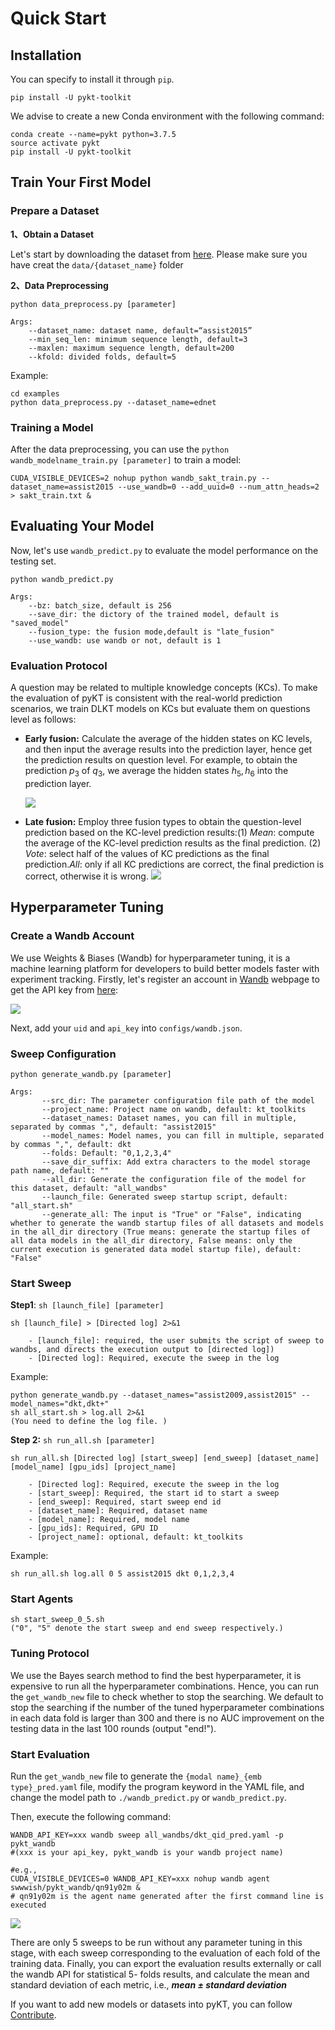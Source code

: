 # Quick Start

## Installation
You can specify to install it through `pip`.

```shell
pip install -U pykt-toolkit
```

We advise to create a new Conda environment with the following command:

```shell
conda create --name=pykt python=3.7.5
source activate pykt
pip install -U pykt-toolkit
```

## Train Your First Model
### Prepare a Dataset
**1、Obtain a Dataset**

Let's start by downloading the dataset from [here](datasets.md). Please make sure you have creat the `data/{dataset_name}` folder
<!-- You can find the download link for a dataset from [here](datasets.md). Download the dataset to the `data/{dataset_name}` folder. -->

**2、Data Preprocessing**

`python data_preprocess.py [parameter]`

```shell
Args:
    --dataset_name: dataset name, default=“assist2015”
    --min_seq_len: minimum sequence length, default=3
    --maxlen: maximum sequence length, default=200
    --kfold: divided folds, default=5
```

Example:

```shell
cd examples
python data_preprocess.py --dataset_name=ednet
```

### Training a Model
After the data preprocessing, you can use the `python wandb_modelname_train.py [parameter]` to train a model:

```shell
CUDA_VISIBLE_DEVICES=2 nohup python wandb_sakt_train.py --dataset_name=assist2015 --use_wandb=0 --add_uuid=0 --num_attn_heads=2 > sakt_train.txt &
```

## Evaluating Your Model

Now, let's use `wandb_predict.py` to evaluate the model performance on the testing set.

`python wandb_predict.py`

```shell
Args:
    --bz: batch_size, default is 256
    --save_dir: the dictory of the trained model, default is "saved_model"
    --fusion_type: the fusion mode,default is "late_fusion"
    --use_wandb: use wandb or not, default is 1
```
### Evaluation Protocol
A question may be related to multiple knowledge concepts (KCs). To make the evaluation of pyKT is consistent with the real-world prediction scenarios, we train DLKT models on KCs but evaluate them on questions level as follows:

- **Early fusion:** Calculate the average of the hidden states on KC levels, and then input the average results into the prediction layer, hence get the prediction results on question level. For example, to obtain the prediction $p_3$ of $q_3$, we average the hidden states $h_5,h_6$ into the prediction layer.

  ![](../pics/early_fusion.png)
- **Late fusion:** Employ three fusion types to obtain the question-level prediction based on the KC-level prediction results:(1) *Mean*: compute the average of the KC-level prediction results as the final prediction. (2) *Vote*: select half of the values of KC predictions as the final prediction.*All*: only if all KC predictions are correct, the final prediction is correct, otherwise it is wrong.
  ![](../pics/late_fusion.png)


 
## Hyperparameter Tuning

### Create a Wandb Account

We use Weights & Biases (Wandb) for hyperparameter tuning, it is a machine learning platform for developers to build better models faster with experiment tracking. Firstly, let's register an account in [Wandb](https://wandb.ai/) webpage to get the API key from [here](https://wandb.ai/settings):

![](../pics/api_key.png)


Next, add your `uid` and `api_key` into `configs/wandb.json`.

### Sweep Configuration

`python generate_wandb.py [parameter]`

```shell
Args:
       --src_dir: The parameter configuration file path of the model
       --project_name: Project name on wandb, default: kt_toolkits
       --dataset_names: Dataset names, you can fill in multiple, separated by commas ",", default: "assist2015"
       --model_names: Model names, you can fill in multiple, separated by commas ",", default: dkt
       --folds: Default: "0,1,2,3,4"
       --save_dir_suffix: Add extra characters to the model storage path name, default: ""
       --all_dir: Generate the configuration file of the model for this dataset, default: "all_wandbs"
       --launch_file: Generated sweep startup script, default: "all_start.sh"
       --generate_all: The input is "True" or "False", indicating whether to generate the wandb startup files of all datasets and models in the all_dir directory (True means: generate the startup files of all data models in the all_dir directory, False means: only the current execution is generated data model startup file), default: "False"
```

### Start Sweep

**Step1**: `sh [launch_file] [parameter]`

```shell
sh [launch_file] > [Directed log] 2>&1
   
    - [launch_file]: required, the user submits the script of sweep to wandbs, and directs the execution output to [directed log])
    - [Directed log]: Required, execute the sweep in the log
```

Example:

```shell
python generate_wandb.py --dataset_names="assist2009,assist2015" --model_names="dkt,dkt+"
sh all_start.sh > log.all 2>&1
(You need to define the log file. )
```

**Step 2:** `sh run_all.sh [parameter]`

```shell
sh run_all.sh [Directed log] [start_sweep] [end_sweep] [dataset_name] [model_name] [gpu_ids] [project_name]

    - [Directed log]: Required, execute the sweep in the log
    - [start_sweep]: Required, the start id to start a sweep
    - [end_sweep]: Required, start sweep end id
    - [dataset_name]: Required, dataset name
    - [model_name]: Required, model name
    - [gpu_ids]: Required, GPU ID
    - [project_name]: optional, default: kt_toolkits
```

<!-- Execute run_all.sh, start sweep, read [directed log] here -->

Example:

```shell
sh run_all.sh log.all 0 5 assist2015 dkt 0,1,2,3,4
```

### Start Agents

```shell
sh start_sweep_0_5.sh
("0", "5" denote the start sweep and end sweep respectively.)
```
### Tuning Protocol

We use the Bayes search method to find the best hyperparameter, it is expensive to run all the hyperparameter combinations. Hence, you can run the `get_wandb_new` file to check whether to stop the searching. We default to stop the searching if the number of the tuned hyperparameter combinations in each data fold is larger than 300 and there is no AUC improvement on the testing data in the last 100 rounds (output "end!").

### Start Evaluation


Run the `get_wandb_new` file to generate the `{modal name}_{emb type}_pred.yaml` file, modify the program keyword in the YAML file, and change the model path to `./wandb_predict.py` or `wandb_predict.py`.

Then, execute the following command:

```shell
WANDB_API_KEY=xxx wandb sweep all_wandbs/dkt_qid_pred.yaml -p pykt_wandb 
#(xxx is your api_key, pykt_wandb is your wandb project name)

#e.g.,
CUDA_VISIBLE_DEVICES=0 WANDB_API_KEY=xxx nohup wandb agent swwwish/pykt_wandb/qn91y02m &
# qn91y02m is the agent name generated after the first command line is executed
```

![](../pics/predict.png)


There are only 5 sweeps to be run without any parameter tuning in this stage, with each sweep corresponding to the evaluation of each fold of the training data. Finally, you can export the evaluation results externally or call the wandb API for statistical 5- folds results, and calculate the mean and standard deviation of each metric, i.e., ***mean ± standard deviation***

If you want to add new models or datasets into pyKT, you can follow [Contribute](contribute.md).